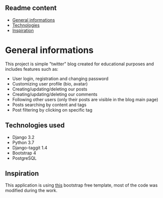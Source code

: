 ## Readme content
* [General informations](#General-informations)
* [Technologies](#Technologies-used)
* [Inspiration](#Inspiration)

# General informations
This project is simple "twitter" blog created for educational purposes and includes features such as:
* User login, registration and changing password
* Customizing user profile (bio, avatar)
* Creating/updating/deleting our posts
* Creating/updating/deleting our comments
* Following other users (only their posts are visible in the blog main page)
* Posts searching by content and tags
* Post filtering by clicking on specific tag

## Technologies used
* Django 3.2
* Python 3.7
* Django-taggit 1.4
* Bootstrap 4
* PostgreSQL

## Inspiration
This application is using [this](https://bootstrapious.com/p/bootstrap-blog) bootstrap free template, most of the code was modified during the work.

